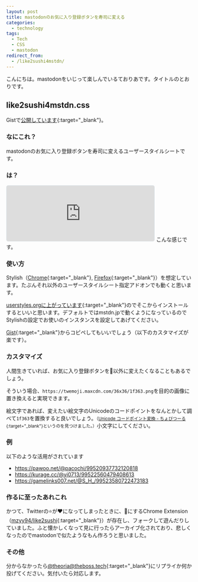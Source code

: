 ```yaml
---
layout: post
title: mastodonのお気に入り登録ボタンを寿司に変える
categories:
  - technology
tags:
  - Tech
  - CSS
  - mastodon
redirect_from:
  - /like2sushi4mstdn/
---
```


こんにちは。mastodonをいじって楽しんでいるておりあです。タイトルのとおりです。

## like2sushi4mstdn.css
Gistで[公開しています](https://gist.github.com/theoria24/8ac3ac0f8167b109eb0724c4563ddf6d){:target="_blank"}。

### なにこれ？
mastodonのお気に入り登録ボタンを寿司に変えるユーザースタイルシートです。

### は？
<iframe src="https://theboss.tech/@theoria/99514232898753004/embed" class="mastodon-embed" style="max-width: 100%; border: 1px solid #e1e8ed; border-radius: 5px;" width="400"></iframe><script src="https://theboss.tech/embed.js" async="async"></script>
こんな感じです。

### 使い方
Stylish（[Chrome](https://chrome.google.com/webstore/detail/stylish-custom-themes-for/fjnbnpbmkenffdnngjfgmeleoegfcffe?hl=ja){:target="_blank"}, [Firefox](https://addons.mozilla.org/ja/firefox/addon/stylish/){:target="_blank"}）を想定しています。たぶんそれ以外のユーザースタイルシート指定アドオンでも動くと思います。

[userstyles.orgに上がっています](https://userstyles.org/styles/155700/like2sushi4mstdn){:target="_blank"}のでそこからインストールするといいと思います。デフォルトではmstdn.jpで動くようになっているのでStylishの設定でお使いのインスタンスを設定してあげてください。

[Gist](https://theboss.tech/@AnonymousPost){:target="_blank"}からコピペしてもいいでしょう（以下のカスタマイズが楽です）。

### カスタマイズ
人間生きていれば、お気に入り登録ボタンを🍣以外に変えたくなることもあるでしょう。

そういう場合、`https://twemoji.maxcdn.com/36x36/1f363.png`を目的の画像に置き換えると実現できます。

絵文字であれば、変えたい絵文字のUnicodeのコードポイントをなんとかして調べて`1f363`を置換すると良いでしょう。<small>（[Unicode コードポイント変換 - ちょびつーる](http://chobitool.com/unicodepoint/){:target="_blank"}というのを見つけました。）</small>小文字にしてください。

### 例
以下のような活用がされています
- https://pawoo.net/@pacochi/99520937732120818
- https://kurage.cc/@yi0713/99522560479408613
- https://gamelinks007.net/@S_H_/99523580722473183

### 作るに至ったあれこれ
かつて、Twitterの⭐️が❤️になってしまったときに、🍣にするChrome Extension（[mzyy94/like2sushi](https://github.com/mzyy94/like2sushi){:target="_blank"}）が存在し、フォークして遊んだりしていました。ふと懐かしくなって見に行ったらアーカイブ化されており、悲しくなったのでmastodonで似たようなもん作ろうと思いました。

### その他
分からなかったら[@theoria@theboss.tech](https://theboss.tech/@theoria){:target="_blank"}にリプライか何か投げてください。気付いたら対応します。
